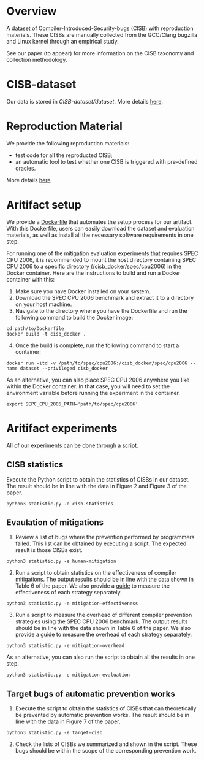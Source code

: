 # Overview
A dataset of Compiler-Introduced-Security-bugs (CISB) with reproduction materials.
These CISBs are manually collected from the GCC/Clang bugzilla and Linux kernel 
through an empirical study.

See our paper (to appear) for more information on the CISB taxonomy and collection methodology. 

# CISB-dataset

Our data is stored in *CISB-dataset/dataset*.
More details [here](dataset/README.md).

# Reproduction Material

We provide the following reproduction materials:
- test code for all the reproducted CISB;
- an automatic tool to test whether one CISB is triggered with pre-defined oracles.

More details [here](reproduction_material/README.md)

# Aritifact setup
We provide a [Dockerfile](env/Dockerfile) that automates the setup process for our artifact.
With this Dockerfile, users can easily download the dataset and evaluation materials, as well as install all the necessary software requirements in one step.

For running one of the mitigation evaluation experiments that requires SPEC CPU 2006, it is recommended to mount the host directory containing SPEC CPU 2006 to a specific directory (/cisb_docker/spec/cpu2006) in the Docker container. Here are the instructions to build and run a Docker container with this:

1. Make sure you have Docker installed on your system.
2. Download the SPEC CPU 2006 benchmark and extract it to a directory on your host machine.
3. Navigate to the directory where you have the Dockerfile and run the following command to build the Docker image: 
```
cd path/to/Dockerfile
docker build -t cisb_docker .
```
4. Once the build is complete, run the following command to start a container:
```
docker run -itd -v /path/to/spec/cpu2006:/cisb_docker/spec/cpu2006 --name dataset --privileged cisb_docker
```

As an alternative, you can also place SPEC CPU 2006 anywhere you like within the Docker container. In that case, you will need to set the environment variable before running the experiment in the container.
```
export SEPC_CPU_2006_PATH='path/to/spec/cpu2006'
``` 

# Aritifact experiments
All of our experiments can be done through a [script](statistic.py).

## CISB statistics

Execute the Python script to obtain the statistics of CISBs in our dataset. 
The result should be in line with the data in Figure 2 and Figure 3 of the paper.

```
python3 statistic.py -e cisb-statistics
```
## Evaulation of mitigations
1. Review a list of bugs where the prevention performed by programmers failed. 
This list can be obtained by executing a script. The expected result is those CISBs exist.
```
python3 statistic.py -e human-mitigation
```
2. Run a script to obtain statistics on the effectiveness of compiler mitigations.
The output results should be in line with the data shown in Table 6 of the paper.
We also provide a [guide](compiler_strategies/README.md) to measure the effectiveness 
of each strategy separately.
```
python3 statistic.py -e mitigation-effectiveness
```
3. Run a script to measure the overhead of different compiler prevention 
strategies using the SPEC CPU 2006 benchmark.
The output results should be in line with the data shown in Table 6 of the paper.
We also provide a [guide](spec/README.md) to measure the overhead of each strategy
separately.
```
python3 statistic.py -e mitigation-overhead
```


As an alternative, you can also run the script to obtain all the results in one step.
```
python3 statistic.py -e mitigation-evaluation
```

## Target bugs of automatic prevention works
1. Execute the script to obtain the statistics of CISBs that can theoretically 
   be prevented by automatic prevention works. 
   The result should be in line with the data in Figure 7 of the paper.
```
python3 statistic.py -e target-cisb
```
2. Check the lists of CISBs we summarized and shown in the script. 
   These bugs should be within the scope of the corresponding prevention work.



<!-- ## Scripts

1. CISB-dataset/check-key.py

   - check whether data set tables in ***CISB-dataset/dataset*** has unique key
   - useage: `python3 check-key.py`

2. CISB-dataset/check-compiler.py

   - check whether required compilers ready
   - useage: `python3 check-compiler.py` -->

<!-- 4. CISB-dataset/effectiveness_evaluation.py

   - test all test cases in  **_CISB-dataset/reproduce_set_** at one time
   - useage: `python3 effectiveness_evaluation.py [-h] [-opt OPT]`
   - example: `python3 effectiveness_evaluation.py -opt compiler_strategies/all-cisb_gcc.txt 2> /dev/null` can get the result of all test cases using **gcc** with options in _**CISB-dataset/compiler_strategies/all-cisb_gcc.txt**_ -->

<!-- 5. CISB-dataset/statistic.py

   - functions:
     - table_2(): print results of bugs reported to Bugzilla and in the Linux kernel
     - table_3(): print temporal distribution (report date) of bug classes
     - table_6(): print all results using *effectiveness_evaluation.py* with 8 kinds of option strategy stored in ***CISB-dataset/compiler_strategies***
     - table_7(): print automatic prevention works
   - example: `python3 statistic.py 2> /dev/null ` to print all results in tables -->

<!-- 6. Performance Overhead

   See [SPEC CPU2006](https://github.com/linkeLi0421/CISB-dataset/tree/main/spec) -->

<!-- ## Config

We write oracles and information of some test cases in *config.yml*. It has the following items:

- file_name: The file name of the test program.
- cc: C compiler name.
- opti_level: Optimization level of the test program.
- input: Some test programs need compile and run and it is the input string.
- check_type:

  - 1: if output is not test_str, the bug triggers.
  - 2: if output is test_str, the bug triggers.
  - 3: if the disassembly code doesn't contain test_str in section section_name, the bug triggers.
  - 4: if the disassembly code contains test_str in section section_name, the bug triggers.
  - 5: Generate assembly code, if the assembly code doesn't contain test_str in section section_name, the bug triggers.
  - 6: Generate assembly code, if the assembly code contains test_str in section section_name, the bug triggers.
  - 7: Generate assembly code, if the assembly code contains test_str in the next line of section_name, the bug triggers.
- test_str: String used in detecting bugs.
- section_name: String used in detecting bugs. If section_name begins with "between", it means section_name contains section_start and section_end after "between". Then the detecter will check test_str between section_start and section_end.

## Use docker

to reproduce result in docker, see [here](https://github.com/linkeLi0421/CISB-dataset/tree/main/reproduction). -->